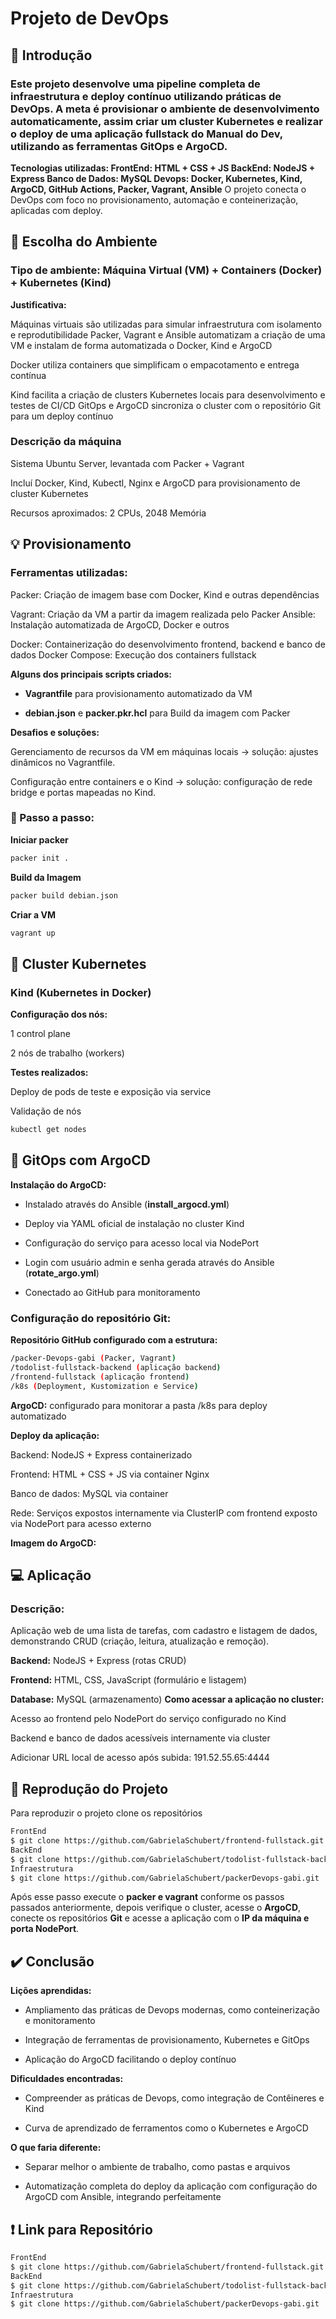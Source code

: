 # Projeto de DevOps 

## :page_with_curl: Introdução

### Este projeto desenvolve uma pipeline completa de **infraestrutura e deploy contínuo utilizando práticas de DevOps**. A meta é provisionar o ambiente de desenvolvimento automaticamente, assim criar um cluster Kubernetes e realizar o deploy de uma **aplicação fullstack do Manual do Dev**, utilizando as ferramentas **GitOps** e **ArgoCD.**

**Tecnologias utilizadas: 
FrontEnd: HTML + CSS + JS
BackEnd: NodeJS + Express
Banco de Dados: MySQL
Devops: Docker, Kubernetes, Kind, ArgoCD, GitHub Actions, Packer, Vagrant, Ansible**
O projeto conecta o DevOps com foco no provisionamento, automação e conteinerização, aplicadas com deploy.
## :wrench: Escolha do Ambiente
### Tipo de ambiente: Máquina Virtual (VM) + Containers (Docker) + Kubernetes (Kind)


**Justificativa:**


Máquinas virtuais são utilizadas para simular infraestrutura com isolamento e reprodutibilidade
Packer, Vagrant e Ansible automatizam a criação de uma VM e instalam de forma automatizada o Docker, Kind e ArgoCD


Docker utiliza containers que simplificam o empacotamento e entrega contínua


Kind facilita a criação de clusters Kubernetes locais para desenvolvimento e testes de CI/CD
GitOps e ArgoCD sincroniza o cluster com o repositório Git para um deploy contínuo


### Descrição da máquina


Sistema Ubuntu Server, levantada com Packer + Vagrant


Incluí Docker, Kind, Kubectl, Nginx e ArgoCD para provisionamento de cluster Kubernetes


Recursos aproximados: 2 CPUs, 2048 Memória
## :bulb: Provisionamento 

### Ferramentas utilizadas:


Packer: Criação de imagem base com Docker, Kind e outras dependências


Vagrant: Criação da VM a partir da imagem realizada pelo Packer
Ansible: Instalação automatizada de ArgoCD, Docker e outros


Docker: Containerização do desenvolvimento frontend, backend e banco de dados
Docker Compose: Execução dos containers fullstack


**Alguns dos principais scripts criados:**
- **Vagrantfile** para provisionamento automatizado da VM


- **debian.json** e **packer.pkr.hcl** para Build da imagem com Packer


**Desafios e soluções:**


Gerenciamento de recursos da VM em máquinas locais → solução: ajustes dinâmicos no Vagrantfile.


Configuração entre containers e o Kind → solução: configuração de rede bridge e portas mapeadas no Kind.
### :rocket: Passo a passo:
**Iniciar packer**
```bash
packer init .
```
**Build da Imagem**
```bash
packer build debian.json
```

**Criar a VM**
```bash
vagrant up
```

## :floppy_disk: Cluster Kubernetes 

### Kind (Kubernetes in Docker)


**Configuração dos nós:**

1 control plane


2 nós de trabalho (workers)


**Testes realizados:**


Deploy de pods de teste e exposição via service


Validação de nós
```bash
kubectl get nodes
```

## :dart: GitOps com ArgoCD 

**Instalação do ArgoCD:**
- Instalado através do Ansible (**install_argocd.yml**)

- Deploy via YAML oficial de instalação no cluster Kind

- Configuração do serviço para acesso local via NodePort

- Login com usuário admin e senha gerada através do Ansible (**rotate_argo.yml**)

- Conectado ao GitHub para monitoramento


### Configuração do repositório Git:


**Repositório GitHub configurado com a estrutura:**

```bash
/packer-Devops-gabi (Packer, Vagrant)
/todolist-fullstack-backend (aplicação backend)
/frontend-fullstack (aplicação frontend)
/k8s (Deployment, Kustomization e Service)
```
**ArgoCD:** configurado para monitorar a pasta /k8s para deploy automatizado


**Deploy da aplicação:**


Backend: NodeJS + Express containerizado


Frontend: HTML + CSS + JS via container Nginx


Banco de dados: MySQL via container


Rede: Serviços expostos internamente via ClusterIP com frontend exposto via NodePort para acesso externo


**Imagem do ArgoCD:**



## :computer: Aplicação 

### Descrição:
Aplicação web de uma lista de tarefas, com cadastro e listagem de dados, demonstrando CRUD (criação, leitura, atualização e remoção).


**Backend:** NodeJS + Express (rotas CRUD)


**Frontend:** HTML, CSS, JavaScript (formulário e listagem)


**Database:** MySQL (armazenamento)
**Como acessar a aplicação no cluster:**


Acesso ao frontend pelo NodePort do serviço configurado no Kind


Backend e banco de dados acessíveis internamente via cluster


Adicionar URL local de acesso após subida: 191.52.55.65:4444
## :arrows_counterclockwise: Reprodução do Projeto
Para reproduzir o projeto clone os repositórios
```bash
FrontEnd
$ git clone https://github.com/GabrielaSchubert/frontend-fullstack.git
BackEnd
$ git clone https://github.com/GabrielaSchubert/todolist-fullstack-backend.git
Infraestrutura
$ git clone https://github.com/GabrielaSchubert/packerDevops-gabi.git
```
Após esse passo execute o **packer e vagrant** conforme os passos passados anteriormente, depois verifique o cluster, acesse o **ArgoCD**, conecte os repositórios **Git** e acesse a aplicação com o **IP da máquina e porta NodePort**.
## :heavy_check_mark: Conclusão 
**Lições aprendidas:**
-  Ampliamento das práticas de Devops modernas, como conteinerização e monitoramento


- Integração de ferramentas de provisionamento, Kubernetes e GitOps


- Aplicação do ArgoCD facilitando o deploy contínuo


**Dificuldades encontradas:**
- Compreender as práticas de Devops, como integração de Contêineres e Kind


- Curva de aprendizado de ferramentos como o Kubernetes e ArgoCD


**O que faria diferente:**
- Separar melhor o ambiente de trabalho, como pastas e arquivos


- Automatização completa do deploy da aplicação com configuração do ArgoCD com Ansible, integrando perfeitamente
## :heavy_exclamation_mark: Link para Repositório

```bash
FrontEnd
$ git clone https://github.com/GabrielaSchubert/frontend-fullstack.git
BackEnd
$ git clone https://github.com/GabrielaSchubert/todolist-fullstack-backend.git
Infraestrutura
$ git clone https://github.com/GabrielaSchubert/packerDevops-gabi.git
```
